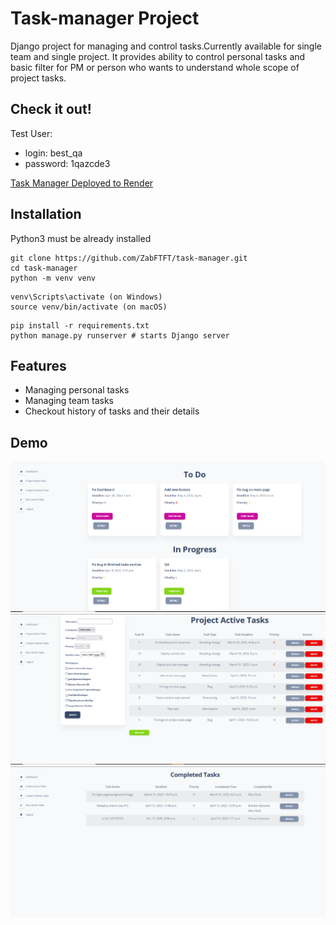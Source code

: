 # Task-manager Project

Django project for managing and control tasks.Currently available for single 
team and single project. It provides ability to control personal tasks
and basic filter for PM or person who wants to understand whole scope of
project tasks.

## Check it out!

Test User:
- login: best_qa 
- password: 1qazcde3

[Task Manager Deployed to Render](https://task-manager-6k1p.onrender.com/)

## Installation

Python3 must be already installed

```shell
git clone https://github.com/ZabFTFT/task-manager.git
cd task-manager
python -m venv venv
```
```shell
venv\Scripts\activate (on Windows)
source venv/bin/activate (on macOS)
```
```shell
pip install -r requirements.txt
python manage.py runserver # starts Django server
```

## Features

* Managing personal tasks
* Managing team tasks
* Checkout history of tasks and their details

## Demo

![img.png](demo/7de97fa1e8afd4e3dcb1080a1035580a.png)
![img_1.png](demo/img_1.png)
![img_2.png](demo/da1af8f7912eebe14ba90d64dd2a159e.png)
